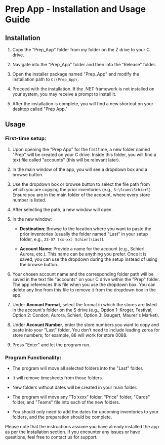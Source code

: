 # Prep App - Installation and Usage Guide

## Installation

1. Copy the "Prep_App" folder from my folder on the Z drive to your C drive.

2. Navigate into the "Prep_App" folder and then into the "Release" folder.

3. Open the installer package named "Prep_App" and modify the installation path to `C:\Prep_App\`.

4. Proceed with the installation. If the .NET framework is not installed on your system, you may receive a prompt to install it.

5. After the installation is complete, you will find a new shortcut on your desktop called "Prep App."

## Usage

### First-time setup:

1. Upon opening the "Prep App" for the first time, a new folder named "Prep" will be created on your C drive. Inside this folder, you will find a text file called "accounts" (this will be relevant later).

2. In the main window of the app, you will see a dropdown box and a browse button.

3. Use the dropdown box or browse button to select the file path from which you are copying the prior inventories (e.g., `S:\Scans\Schierl`). Ensure you are in the main folder of the account, where every store number is listed.

4. After selecting the path, a new window will open.

5. In the new window:

   - **Destination**: Browse to the location where you want to paste the prior inventories (usually the folder named "Last" in your setup folder, e.g., `23-07 (xx-xx) Schierl\Last`).

   - **Account Name**: Provide a name for the account (e.g., Schierl, Aurora, etc.). This name can be anything you prefer. Once it is saved, you can use the dropdown during the setup instead of using the browse button.

6. Your chosen account name and the corresponding folder path will be saved in the text file "accounts" on your C drive within the "Prep" folder. The app references this file when you use the dropdown box. You can delete any line from this file to remove it from the dropdown box in the app.

7. Under **Account Format**, select the format in which the stores are listed in the account's folder on the S drive (e.g., Option 1: Kroger, Festival; Option 2: Condon, Aurora, Schierl; Option 3: Gaugert, Maurer's Market).

8. Under **Account Number**, enter the store numbers you want to copy and paste into your "Last" folder. You don't need to include leading zeros for store numbers; for example, 88 will work for store 0088.

9. Press "Enter" and let the program run.

### Program Functionality:

- The program will move all selected folders into the "Last" folder.

- It will remove timesheets from those folders.

- New folders without dates will be created in your main folder.

- The program will move any "To xxxx" folder, "Price" folder, "Cards" folder, and "Teams" file into each of the new folders.

- You should only need to add the dates for upcoming inventories to your folders, and the preparation should be complete.

Please note that the instructions assume you have already installed the app as per the Installation section. If you encounter any issues or have questions, feel free to contact us for support.
